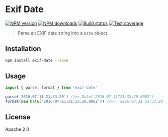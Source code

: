 # Exif Date

[![NPM version][npm-image]][npm-url]
[![NPM downloads][downloads-image]][downloads-url]
[![Build status][travis-image]][travis-url]
[![Test coverage][coveralls-image]][coveralls-url]

> Parse an EXIF date string into a `Date` object.

## Installation

```sh
npm install exif-date --save
```

## Usage

```js
import { parse, format } from 'exif-date'

parse('2016:07:11 21:33:20') //=> Date('2016-07-11T21:33:20.000Z')
format(new Date('2016-07-11T21:33:20.000Z')) //=> '2016:07:11 21:33:20'
```

## License

Apache 2.0

[npm-image]: https://img.shields.io/npm/v/exif-date.svg?style=flat
[npm-url]: https://npmjs.org/package/exif-date
[downloads-image]: https://img.shields.io/npm/dm/exif-date.svg?style=flat
[downloads-url]: https://npmjs.org/package/exif-date
[travis-image]: https://img.shields.io/travis/blakeembrey/exif-date.svg?style=flat
[travis-url]: https://travis-ci.org/blakeembrey/exif-date
[coveralls-image]: https://img.shields.io/coveralls/blakeembrey/exif-date.svg?style=flat
[coveralls-url]: https://coveralls.io/r/blakeembrey/exif-date?branch=master
